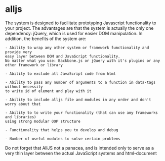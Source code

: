 alljs
=====

The system is designed to facilitate prototyping Javascript functionality to your project. 
The advantages are that the system is actually the only one dependency: jQuery, 
which is used for easier DOM manipulation. In addition, the benefits of the system are:

    - Ability to wrap any other system or framework functionality and provide very 
    easy layer between DOM and JavaScript functionality. 
    No matter what you use: Backbone.js or jQuery with it's plugins or any other framework or library
    
    - Ability to exclude all JavaScript code from html
    
    - Ability to pass any number of arguments to a function in data-tags without necessity 
    to write id of element and play with it
    
    - Ability to include alljs file and modules in any order and don't worry about that
    
    - Ability to to write your functionality (that can use any frameworks and libraries) 
    using strong modular OOP structure
    
    - Functionality that helps you to develop and debug
    
    - Number of useful modules to solve certain problems

Do not forget that AllJS not a panacea, and is intended only to serve as a very thin layer between the actual JavaScript systems and html-document
